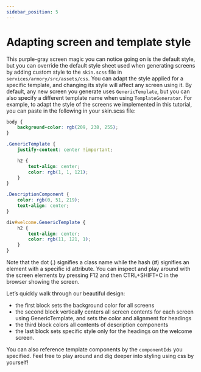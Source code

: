 ```yaml
---
sidebar_position: 5
---
```


# Adapting screen and template style
This purple-gray screen magic you can notice going on is the default style, but you can override the default style sheet used when generating screens by adding custom style to the `skin.scss` file in `services/armory/src/assets/css`.
You can adapt the style applied for a specific template, and changing its style will affect any screen using it.
By default, any new screen you generate uses `GenericTemplate`, but you can also specify a different template name when using `TemplateGenerator`.
For example, to adapt the style of the screens we implemented in this tutorial, you can paste in the following in your skin.scss file:

```css
body {
    background-color: rgb(209, 238, 255);
}

.GenericTemplate {
    justify-content: center !important;

    h2 {
        text-align: center;
        color: rgb(1, 1, 121);
    }
}

.DescriptionComponent {
    color: rgb(0, 51, 219);
    text-align: center;
}

div#welcome.GenericTemplate {
    h2 {
        text-align: center;
        color: rgb(11, 121, 1);
    }
}
```
Note that the dot (.) signifies a class name while the hash (#) signifies an element with a specific id attribute. You can inspect and play around with the screen elements by pressing F12 and then CTRL+SHIFT+C in the browser showing the screen.

Let’s quickly walk through our beautiful design:
* the first block sets the background color for all screens
* the second block vertically centers all screen contents for each screen using GenericTemplate, and sets the color and alignment for headings
* the third block colors all contents of description components
* the last block sets specific style only for the headings on the welcome screen.

You can also reference template components by the `componentIds` you specified.
Feel free to play around and dig deeper into styling using css by yourself!
